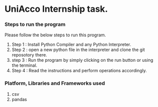 # UniAcco Internship task.

### Steps to run the program

Please follow the below steps to run this program.

1. Step 1 : Install Python Compiler and any Python Interpreter.
2. Step 2 : open a new python file in the interpreter and clone the git reposotory there.
3. step 3 : Run the program by simply clicking on the run button or using the terminal.
4. Step 4 : Read the instructions and perform operations accordingly.

### Platform, Libraries and Frameworks used

1. csv
2. pandas
